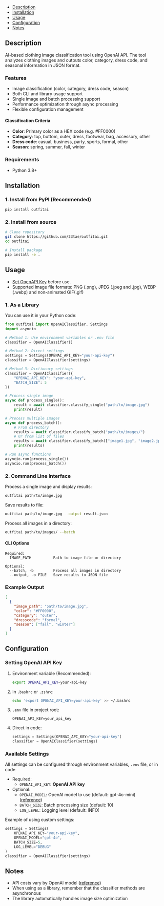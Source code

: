 - [Description](#description)
- [Installation](#installation)
- [Usage](#usage)
- [Configuration](#configuration)
- [Notes](#notes)

## Description

AI-based clothing image classification tool using OpenAI API. The tool analyzes clothing images and outputs color, category, dress code, and seasonal information in JSON format.

### Features

- Image classification (color, category, dress code, season)
- Both CLI and library usage support
- Single image and batch processing support
- Performance optimization through async processing
- Flexible configuration management

#### Classification Criteria

- **Color**: Primary color as a HEX code (e.g. #FF0000)
- **Category**: top, bottom, outer, dress, footwear, bag, accessory, other
- **Dress code**: casual, business, party, sports, formal, other
- **Season**: spring, summer, fall, winter

### Requirements

- Python 3.8+

## Installation

### 1. Install from PyPI (Recommended)

```bash
pip install outfitai
```

### 2. Install from source

```bash
# Clone repository
git clone https://github.com/23tae/outfitai.git
cd outfitai

# Install package
pip install -e .
```

## Usage

- [Set OpenAPI Key](#setting-openai-api-key) before use.
- Supported image file formats: PNG (.png), JPEG (.jpeg and .jpg), WEBP (.webp) and non-animated GIF(.gif)

### 1. As a Library

You can use it in your Python code:

```python
from outfitai import OpenAIClassifier, Settings
import asyncio

# Method 1: Use environment variables or .env file
classifier = OpenAIClassifier()

# Method 2: Direct settings
settings = Settings(OPENAI_API_KEY="your-api-key")
classifier = OpenAIClassifier(settings)

# Method 3: Dictionary settings
classifier = OpenAIClassifier({
    "OPENAI_API_KEY": "your-api-key",
    "BATCH_SIZE": 5
})

# Process single image
async def process_single():
    result = await classifier.classify_single("path/to/image.jpg")
    print(result)

# Process multiple images
async def process_batch():
    # From directory
    results = await classifier.classify_batch("path/to/images/")
    # Or from list of files
    results = await classifier.classify_batch(["image1.jpg", "image2.jpg"])
    print(results)

# Run async functions
asyncio.run(process_single())
asyncio.run(process_batch())
```

### 2. Command Line Interface

Process a single image and display results:
```bash
outfitai path/to/image.jpg
```

Save results to file:
```bash
outfitai path/to/image.jpg --output result.json
```

Process all images in a directory:
```bash
outfitai path/to/images/ --batch
```

#### CLI Options

```
Required:
  IMAGE_PATH          Path to image file or directory

Optional:
  --batch, -b         Process all images in directory
  --output, -o FILE   Save results to JSON file
```

### Example Output

```json
[
  {
    "image_path": "path/to/image.jpg",
    "color": "#FF0000",
    "category": "outer",
    "dresscode": "formal",
    "season": ["fall", "winter"]
  }
]
```

## Configuration

### Setting OpenAI API Key

1. Environment variable (Recommended):
    ```bash
    export OPENAI_API_KEY=your-api-key
    ```

2. In `.bashrc` or `.zshrc`:
    ```bash
    echo 'export OPENAI_API_KEY=your-api-key' >> ~/.bashrc
    ```

3. `.env` file in project root:
    ```
    OPENAI_API_KEY=your_api_key
    ```

4. Direct in code:
    ```python
    settings = Settings(OPENAI_API_KEY="your-api-key")
    classifier = OpenAIClassifier(settings)
    ```

### Available Settings

All settings can be configured through environment variables, `.env` file, or in code:

- Required:
  - `OPENAI_API_KEY`: **OpenAI API key**
- Optional:
  - `OPENAI_MODEL`: OpenAI model to use (default: gpt-4o-mini) ([reference](https://platform.openai.com/docs/models))
  - `BATCH_SIZE`: Batch processing size (default: 10)
  - `LOG_LEVEL`: Logging level (default: INFO)

Example of using custom settings:
```python
settings = Settings(
    OPENAI_API_KEY="your-api-key",
    OPENAI_MODEL="gpt-4o",
    BATCH_SIZE=5,
    LOG_LEVEL="DEBUG"
)
classifier = OpenAIClassifier(settings)
```

## Notes

- API costs vary by OpenAI model ([reference](https://platform.openai.com/docs/pricing))
- When using as a library, remember that the classifier methods are asynchronous
- The library automatically handles image size optimization
